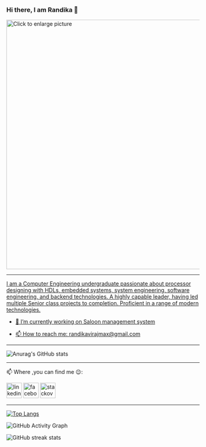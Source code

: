 
### Hi there, I am Randika 👋
<!-- ![]("https://drive.google.com/file/d/1gF5DWHTWYVMdgAEyivSB-ra70yBWJtGA/view?usp=sharing") -->

<a href="https://drive.google.com/uc?export=view&id=1gF5DWHTWYVMdgAEyivSB-ra70yBWJtGA"><img src="https://drive.google.com/uc?export=view&id=1gF5DWHTWYVMdgAEyivSB-ra70yBWJtGA" width="400" style="width: 650px; max-width: 100%; height: auto" title="Click to enlarge picture" />

 ---
 I am a Computer Engineering undergraduate passionate about processor designing with HDLs, embedded systems, system engineering, software engineering, and backend technologies. A highly capable leader, having led multiple Senior class projects to completion. Proficient in a range of modern technologies.



- 🔭 I’m currently working on Saloon management system
<!-- - 🌱 I’m currently learning Rust  -->
- 📫 How to reach me: randikavirajmax@gmail.com 
---



![Anurag's GitHub stats](https://github-readme-stats.vercel.app/api?username=Randikaviraj&show_icons=true&theme=radical)



---
📫 Where ,you can find me :wink::<br>
 
[<img src='https://cdn.jsdelivr.net/npm/simple-icons@3.0.1/icons/linkedin.svg' alt='linkedin' height='40'>](https://www.linkedin.com/in/randika-viraj-b61824184//)  [<img src='https://cdn.jsdelivr.net/npm/simple-icons@3.0.1/icons/facebook.svg' alt='facebook' height='40'>](https://www.facebook.com/randika.viraj.58)  [<img src='https://cdn.jsdelivr.net/npm/simple-icons@3.0.1/icons/stackoverflow.svg' alt='stackoverflow' height='40'>](https://stackoverflow.com/users/12693966/randika) 

 ---

[![Top Langs](https://github-readme-stats.vercel.app/api/top-langs/?username=Randikaviraj)](https://github.com/anuraghazra/github-readme-stats)

![GitHub Activity Graph](https://activity-graph.herokuapp.com/graph?username=Randikaviraj)  

 


![GitHub streak stats](https://github-readme-streak-stats.herokuapp.com/?user=Randikaviraj) 
